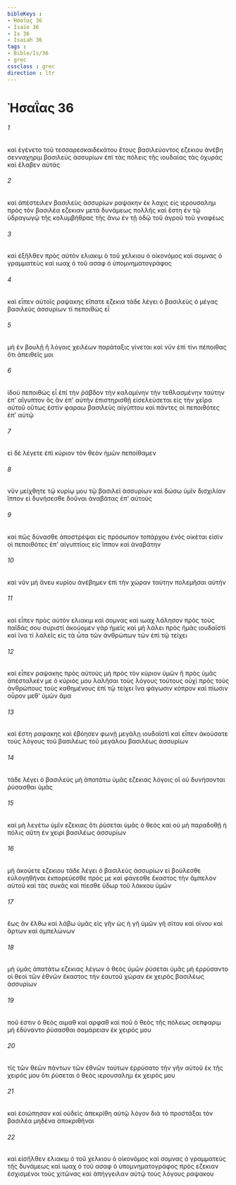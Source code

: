 ```yaml
---
bibleKeys : 
- Ἠσαΐας 36
- Isaïe 36
- Is 36
- Isaiah 36
tags : 
- Bible/Is/36
- grec
cssclass : grec
direction : ltr
---
```


# Ἠσαΐας 36

###### 1
καὶ ἐγένετο τοῦ τεσσαρεσκαιδεκάτου ἔτους βασιλεύοντος εζεκιου ἀνέβη σενναχηριμ βασιλεὺς ἀσσυρίων ἐπὶ τὰς πόλεις τῆς ιουδαίας τὰς ὀχυρὰς καὶ ἔλαβεν αὐτάς
###### 2
καὶ ἀπέστειλεν βασιλεὺς ἀσσυρίων ραψακην ἐκ λαχις εἰς ιερουσαλημ πρὸς τὸν βασιλέα εζεκιαν μετὰ δυνάμεως πολλῆς καὶ ἔστη ἐν τῷ ὑδραγωγῷ τῆς κολυμβήθρας τῆς ἄνω ἐν τῇ ὁδῷ τοῦ ἀγροῦ τοῦ γναφέως
###### 3
καὶ ἐξῆλθεν πρὸς αὐτὸν ελιακιμ ὁ τοῦ χελκιου ὁ οἰκονόμος καὶ σομνας ὁ γραμματεὺς καὶ ιωαχ ὁ τοῦ ασαφ ὁ ὑπομνηματογράφος
###### 4
καὶ εἶπεν αὐτοῖς ραψακης εἴπατε εζεκια τάδε λέγει ὁ βασιλεὺς ὁ μέγας βασιλεὺς ἀσσυρίων τί πεποιθὼς εἶ
###### 5
μὴ ἐν βουλῇ ἢ λόγοις χειλέων παράταξις γίνεται καὶ νῦν ἐπὶ τίνι πέποιθας ὅτι ἀπειθεῖς μοι
###### 6
ἰδοὺ πεποιθὼς εἶ ἐπὶ τὴν ῥάβδον τὴν καλαμίνην τὴν τεθλασμένην ταύτην ἐπ' αἴγυπτον ὃς ἂν ἐπ' αὐτὴν ἐπιστηρισθῇ εἰσελεύσεται εἰς τὴν χεῖρα αὐτοῦ οὕτως ἐστὶν φαραω βασιλεὺς αἰγύπτου καὶ πάντες οἱ πεποιθότες ἐπ' αὐτῷ
###### 7
εἰ δὲ λέγετε ἐπὶ κύριον τὸν θεὸν ἡμῶν πεποίθαμεν
###### 8
νῦν μείχθητε τῷ κυρίῳ μου τῷ βασιλεῖ ἀσσυρίων καὶ δώσω ὑμῖν δισχιλίαν ἵππον εἰ δυνήσεσθε δοῦναι ἀναβάτας ἐπ' αὐτούς
###### 9
καὶ πῶς δύνασθε ἀποστρέψαι εἰς πρόσωπον τοπάρχου ἑνός οἰκέται εἰσὶν οἱ πεποιθότες ἐπ' αἰγυπτίοις εἰς ἵππον καὶ ἀναβάτην
###### 10
καὶ νῦν μὴ ἄνευ κυρίου ἀνέβημεν ἐπὶ τὴν χώραν ταύτην πολεμῆσαι αὐτήν
###### 11
καὶ εἶπεν πρὸς αὐτὸν ελιακιμ καὶ σομνας καὶ ιωαχ λάλησον πρὸς τοὺς παῖδάς σου συριστί ἀκούομεν γὰρ ἡμεῖς καὶ μὴ λάλει πρὸς ἡμᾶς ιουδαϊστί καὶ ἵνα τί λαλεῖς εἰς τὰ ὦτα τῶν ἀνθρώπων τῶν ἐπὶ τῷ τείχει
###### 12
καὶ εἶπεν ραψακης πρὸς αὐτούς μὴ πρὸς τὸν κύριον ὑμῶν ἢ πρὸς ὑμᾶς ἀπέσταλκέν με ὁ κύριός μου λαλῆσαι τοὺς λόγους τούτους οὐχὶ πρὸς τοὺς ἀνθρώπους τοὺς καθημένους ἐπὶ τῷ τείχει ἵνα φάγωσιν κόπρον καὶ πίωσιν οὖρον μεθ' ὑμῶν ἅμα
###### 13
καὶ ἔστη ραψακης καὶ ἐβόησεν φωνῇ μεγάλῃ ιουδαϊστὶ καὶ εἶπεν ἀκούσατε τοὺς λόγους τοῦ βασιλέως τοῦ μεγάλου βασιλέως ἀσσυρίων
###### 14
τάδε λέγει ὁ βασιλεύς μὴ ἀπατάτω ὑμᾶς εζεκιας λόγοις οἳ οὐ δυνήσονται ῥύσασθαι ὑμᾶς
###### 15
καὶ μὴ λεγέτω ὑμῖν εζεκιας ὅτι ῥύσεται ὑμᾶς ὁ θεός καὶ οὐ μὴ παραδοθῇ ἡ πόλις αὕτη ἐν χειρὶ βασιλέως ἀσσυρίων
###### 16
μὴ ἀκούετε εζεκιου τάδε λέγει ὁ βασιλεὺς ἀσσυρίων εἰ βούλεσθε εὐλογηθῆναι ἐκπορεύεσθε πρός με καὶ φάγεσθε ἕκαστος τὴν ἄμπελον αὐτοῦ καὶ τὰς συκᾶς καὶ πίεσθε ὕδωρ τοῦ λάκκου ὑμῶν
###### 17
ἕως ἂν ἔλθω καὶ λάβω ὑμᾶς εἰς γῆν ὡς ἡ γῆ ὑμῶν γῆ σίτου καὶ οἴνου καὶ ἄρτων καὶ ἀμπελώνων
###### 18
μὴ ὑμᾶς ἀπατάτω εζεκιας λέγων ὁ θεὸς ὑμῶν ῥύσεται ὑμᾶς μὴ ἐρρύσαντο οἱ θεοὶ τῶν ἐθνῶν ἕκαστος τὴν ἑαυτοῦ χώραν ἐκ χειρὸς βασιλέως ἀσσυρίων
###### 19
ποῦ ἐστιν ὁ θεὸς αιμαθ καὶ αρφαθ καὶ ποῦ ὁ θεὸς τῆς πόλεως σεπφαριμ μὴ ἐδύναντο ῥύσασθαι σαμάρειαν ἐκ χειρός μου
###### 20
τίς τῶν θεῶν πάντων τῶν ἐθνῶν τούτων ἐρρύσατο τὴν γῆν αὐτοῦ ἐκ τῆς χειρός μου ὅτι ῥύσεται ὁ θεὸς ιερουσαλημ ἐκ χειρός μου
###### 21
καὶ ἐσιώπησαν καὶ οὐδεὶς ἀπεκρίθη αὐτῷ λόγον διὰ τὸ προστάξαι τὸν βασιλέα μηδένα ἀποκριθῆναι
###### 22
καὶ εἰσῆλθεν ελιακιμ ὁ τοῦ χελκιου ὁ οἰκονόμος καὶ σομνας ὁ γραμματεὺς τῆς δυνάμεως καὶ ιωαχ ὁ τοῦ ασαφ ὁ ὑπομνηματογράφος πρὸς εζεκιαν ἐσχισμένοι τοὺς χιτῶνας καὶ ἀπήγγειλαν αὐτῷ τοὺς λόγους ραψακου
